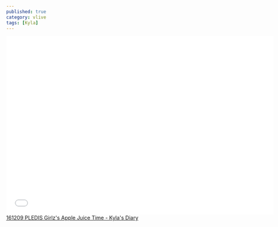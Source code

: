 ```yaml
---
published: true
category: vlive
tags: [Kyla]
---
```

<iframe frameborder="0" width="720" height="480" src="BLAH" allowfullscreen></iframe><br /><a href="" target="_blank">161209 PLEDIS Girlz's Apple Juice Time - Kyla's Diary</a>